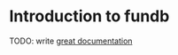 # Introduction to fundb

TODO: write [great documentation](http://jacobian.org/writing/great-documentation/what-to-write/)
